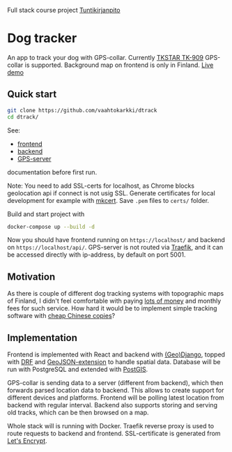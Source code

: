 Full stack course project
[Tuntikirjanpito](./docs/workinghours.md)

# Dog tracker

An app to track your dog with GPS-collar. Currently [TKSTAR TK-909](https://www.aliexpress.com/popular/tkstar-tk909.html) GPS-collar is supported. Background map on frontend is only in Finland. [Live demo](https://helka.dog)

## Quick start
```bash
git clone https://github.com/vaahtokarkki/dtrack
cd dtrack/
```
See:
* [frontend](./frontend)
* [backend](./backend)
* [GPS-server](.tracker-server)

documentation before first run.

Note: You need to add SSL-certs for localhost, as Chrome blocks geolocation api if connect is not usig SSL. Generate certificates for local development for example with [mkcert](https://github.com/FiloSottile/mkcert). Save `.pem` files to `certs/` folder.

Build and start project with
```bash
docker-compose up --build -d
```

Now you should have frontend running on `https://localhost/` and backend on `https://localhost/api/`. GPS-server is not routed via [Traefik](https://docs.traefik.io), and it can be accessed directly with ip-address, by default on port 5001.

## Motivation

As there is couple of different dog tracking systems with topographic maps of Finland, I didn't feel comfortable with paying [lots of money](https://shop.tracker.fi/tr_fi/tracker-artemis.html) and monthly fees for such service. How hard it would be to implement simple tracking software with [cheap Chinese copies](https://www.aliexpress.com/popular/tkstar-tk909.html)?

## Implementation

Frontend is implemented with React and backend with [(Geo)Django](https://docs.djangoproject.com/en/3.0/ref/contrib/gis/), topped with [DRF](https://www.django-rest-framework.org/) and [GeoJSON-extension](https://github.com/openwisp/django-rest-framework-gis) to handle spatial data. Database will be run with PostgreSQL and extended with [PostGIS](https://postgis.net/).

GPS-collar is sending data to a server (different from backend), which then forwards parsed location data to backend. This allows to create support for different devices and platforms. Frontend will be polling latest location from backend with regular interval. Backend also supports storing and serving old tracks, which can be then browsed on a map.

Whole stack will is running with Docker. Traefik reverse proxy is used to route requests to backend and frontend. SSL-certificate is generated from [Let's Encrypt](https://docs.traefik.io/https/acme/).
